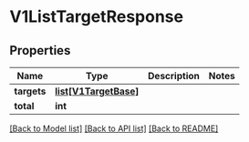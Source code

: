 # V1ListTargetResponse

## Properties
Name | Type | Description | Notes
------------ | ------------- | ------------- | -------------
**targets** | [**list[V1TargetBase]**](V1TargetBase.md) |  | 
**total** | **int** |  | 

[[Back to Model list]](../README.md#documentation-for-models) [[Back to API list]](../README.md#documentation-for-api-endpoints) [[Back to README]](../README.md)

